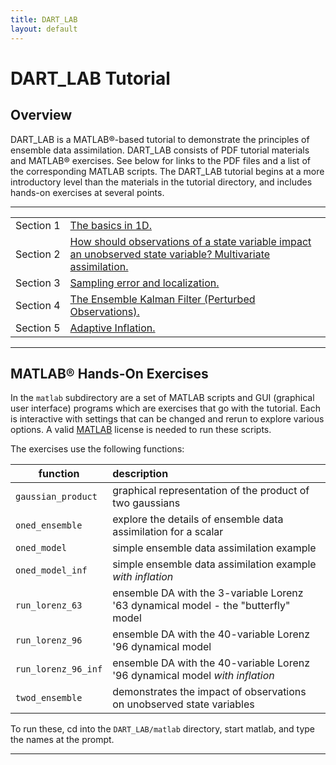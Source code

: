 ```yaml
---
title: DART_LAB
layout: default
---
```


# DART_LAB Tutorial

## Overview
DART_LAB is a MATLAB®-based tutorial to demonstrate the principles of 
ensemble data assimilation.
DART_LAB consists of PDF tutorial materials and MATLAB® exercises.
See below for links to the PDF files and a list of the
corresponding MATLAB scripts.
The DART_LAB tutorial begins at a more introductory level than the materials in
the tutorial directory, and includes hands-on exercises at several points.
<!-- In a workshop setting, the full tutorial materials and exercises took
about 1.5 days to complete. -->

-----

<table>
<tbody>
<tr><td>Section 1</td><td><a href="https://dart.ucar.edu/DART_LAB/presentation/DART_LAB_Section_01.pdf">The basics in 1D.</a></td></tr>
<tr><td>Section 2</td><td><a href="https://dart.ucar.edu/DART_LAB/presentation/DART_LAB_Section_02.pdf">How should observations of a state variable impact an unobserved state variable? Multivariate assimilation.</a></td></tr>
<tr><td>Section 3</td><td><a href="https://dart.ucar.edu/DART_LAB/presentation/DART_LAB_Section_03.pdf">Sampling error and localization.</a></td></tr>
<tr><td>Section 4</td><td><a href="https://dart.ucar.edu/DART_LAB/presentation/DART_LAB_Section_04.pdf">The Ensemble Kalman Filter (Perturbed Observations).</a></td></tr>
<tr><td>Section 5</td><td><a href="https://dart.ucar.edu/DART_LAB/presentation/DART_LAB_Section_05.pdf">Adaptive Inflation.</a></td></tr>
</tbody>
</table>

<span id="Matlab"></span>

-----

## MATLAB® Hands-On Exercises

In the `matlab` subdirectory are a set of MATLAB scripts and GUI
(graphical user interface) programs which are exercises that go with the
tutorial. Each is interactive with settings that can be changed and
rerun to explore various options. A valid
[MATLAB](http://www.mathworks.com/products/matlab/)
license is needed to run these scripts.

The exercises use the following functions:

| function            | description |
| ---                 | :---         |
| `gaussian_product`  | graphical representation of the product of two gaussians |
| `oned_ensemble`     | explore the details of ensemble data assimilation for a scalar |
| `oned_model`        | simple ensemble data assimilation example |
| `oned_model_inf`    | simple ensemble data assimilation example *with inflation* |
| `run_lorenz_63`     | ensemble DA with the 3-variable Lorenz '63 dynamical model - the "butterfly" model |
| `run_lorenz_96`     | ensemble DA with the 40-variable Lorenz '96 dynamical model |
| `run_lorenz_96_inf` | ensemble DA with the 40-variable Lorenz '96 dynamical model *with inflation* |
| `twod_ensemble`     | demonstrates the impact of observations on unobserved state variables |

To run these, cd into the `DART_LAB/matlab` directory, start matlab, and
type the names at the prompt.

-----
